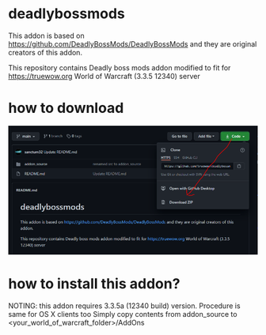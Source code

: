 # deadlybossmods

This addon is based on https://github.com/DeadlyBossMods/DeadlyBossMods and they are original creators of this addon.

This repository contains Deadly boss mods addon modified to fit for https://truewow.org World of Warcraft (3.3.5 12340) server

# how to download

![Downloading](misc/HowToDownload.png)

# how to install this addon?

NOTING: this addon requires 3.3.5a (12340 build) version. Procedure is same for OS X clients too
Simply copy contents from addon_source to <your_world_of_warcraft_folder>/AddOns
